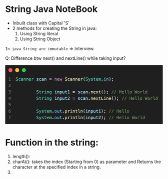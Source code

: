 # String Java NoteBook

- Inbuilt class with Capital 'S'
- 2 methods for creating the String in java:
  1. Using String literal
  2. Using String Object

`In java String are immutable` => Interview.

Q: Difference btw next() and nextLine() while taking input?

![Reference](./Image/1.png)

# Function in the string:

1. length():
2. charAt(): takes the index (Starting from 0) as parameter and Returns the character at the specified index in a string.
3.

